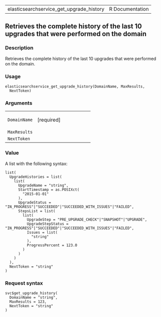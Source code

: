 <table style="width: 100%;">
<tbody>
<tr class="odd">
<td>elasticsearchservice_get_upgrade_history</td>
<td style="text-align: right;">R Documentation</td>
</tr>
</tbody>
</table>

## Retrieves the complete history of the last 10 upgrades that were performed on the domain

### Description

Retrieves the complete history of the last 10 upgrades that were
performed on the domain.

### Usage

    elasticsearchservice_get_upgrade_history(DomainName, MaxResults,
      NextToken)

### Arguments

<table>
<colgroup>
<col style="width: 35%" />
<col style="width: 65%" />
</colgroup>
<tbody>
<tr class="odd">
<td><code
id="elasticsearchservice_get_upgrade_history_:_DomainName">DomainName</code></td>
<td><p>[required]</p></td>
</tr>
<tr class="even">
<td><code
id="elasticsearchservice_get_upgrade_history_:_MaxResults">MaxResults</code></td>
<td></td>
</tr>
<tr class="odd">
<td><code
id="elasticsearchservice_get_upgrade_history_:_NextToken">NextToken</code></td>
<td></td>
</tr>
</tbody>
</table>

### Value

A list with the following syntax:

    list(
      UpgradeHistories = list(
        list(
          UpgradeName = "string",
          StartTimestamp = as.POSIXct(
            "2015-01-01"
          ),
          UpgradeStatus = "IN_PROGRESS"|"SUCCEEDED"|"SUCCEEDED_WITH_ISSUES"|"FAILED",
          StepsList = list(
            list(
              UpgradeStep = "PRE_UPGRADE_CHECK"|"SNAPSHOT"|"UPGRADE",
              UpgradeStepStatus = "IN_PROGRESS"|"SUCCEEDED"|"SUCCEEDED_WITH_ISSUES"|"FAILED",
              Issues = list(
                "string"
              ),
              ProgressPercent = 123.0
            )
          )
        )
      ),
      NextToken = "string"
    )

### Request syntax

    svc$get_upgrade_history(
      DomainName = "string",
      MaxResults = 123,
      NextToken = "string"
    )
